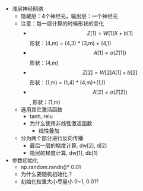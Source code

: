 * 浅层神经网络
  * 隐藏层：4个神经元，输出层：一个神经元
  * 注意：每一层计算的时候形状的变化
    * $$Z[1]=W[1]X+b[1]$$ 形状：(4,m) = (4,3) * (3,m) + (4,1)
    * $$A[1]=σ(Z[1])$$ 形状：(4,m)
    * $$Z[2]=W[2]A[1]+b[2]$$ 形状：(1,m) = (1,4) * (4,m)+(1,1)
    * $$A[2]=σ(Z[2])$$,  形状：(1,m)
  * 选用其它激活函数
    * tanh, relu
    * 为什么使用非线性激活函数
      * 线性叠加
  * 分为两个部分进行反向传播
    * 最后一层的梯度计算, dw[2], d[2]
    * 隐层的梯度计算, dw[1], db[1]
* 参数初始化
  * np.random.randn()* 0.01
  * 为什么要随机初始化？
  * 初始化权重大小尽量小 0~1, 0.01?